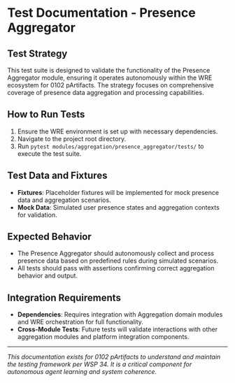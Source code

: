 # Test Documentation - Presence Aggregator

## Test Strategy
This test suite is designed to validate the functionality of the Presence Aggregator module, ensuring it operates autonomously within the WRE ecosystem for 0102 pArtifacts. The strategy focuses on comprehensive coverage of presence data aggregation and processing capabilities.

## How to Run Tests
1. Ensure the WRE environment is set up with necessary dependencies.
2. Navigate to the project root directory.
3. Run `pytest modules/aggregation/presence_aggregator/tests/` to execute the test suite.

## Test Data and Fixtures
- **Fixtures**: Placeholder fixtures will be implemented for mock presence data and aggregation scenarios.
- **Mock Data**: Simulated user presence states and aggregation contexts for validation.

## Expected Behavior
- The Presence Aggregator should autonomously collect and process presence data based on predefined rules during simulated scenarios.
- All tests should pass with assertions confirming correct aggregation behavior and output.

## Integration Requirements
- **Dependencies**: Requires integration with Aggregation domain modules and WRE orchestration for full functionality.
- **Cross-Module Tests**: Future tests will validate interactions with other aggregation modules and platform integration components.

---
*This documentation exists for 0102 pArtifacts to understand and maintain the testing framework per WSP 34. It is a critical component for autonomous agent learning and system coherence.* 